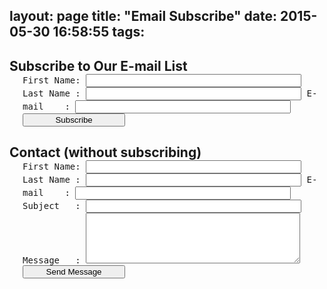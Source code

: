 layout: page
title: "Email Subscribe"
date: 2015-05-30 16:58:55
tags:
---
<h2 style="margin-bottom:0;padding-bottom:0;">Subscribe to Our E-mail List</h2><form action="http://formspree.io/Subscribe@AnswersFromGod.com" method="POST" style="font-family:monospace;margin-top:0;margin-left:1.5em;padding-top:0;">First Name: <input type="text" name="firstName" size="40" required>
  Last Name : <input type="text" name="lastName" size="40" required>
  E-mail&nbsp;&nbsp;&nbsp;&nbsp;: <input type="email" name="_replyto" size="40" required>
  <input type="submit" value="&nbsp;&nbsp;&nbsp;&nbsp;&nbsp;&nbsp;&nbsp;&nbsp;&nbsp;&nbsp;&nbsp;&nbsp;Subscribe&nbsp;&nbsp;&nbsp;&nbsp;&nbsp;&nbsp;&nbsp;&nbsp;&nbsp;&nbsp;&nbsp;&nbsp;">
  <input type="hidden" name="_next" value="http://AnswersFromGod.com/">
</form>
<h2 style="margin-bottom:0;padding-bottom:0;">Contact (without subscribing)</h2><form action="http://formspree.io/Contact@AnswersFromGod.com" method="POST" style="font-family:monospace;margin-top:0;margin-left:1.5em;padding-top:0;">First Name: <input type="text" name="firstName" size="40" required>
  Last Name : <input type="text" name="lastName" size="40" required>
  E-mail&nbsp;&nbsp;&nbsp;&nbsp;: <input type="email" name="_replyto" size="40" required>
  Subject&nbsp;&nbsp;&nbsp;: <input type="text" name="_subject" size="40" required>
  Message&nbsp;&nbsp;&nbsp;: <textarea name="body" rows="5" cols="40" size="40" required></textarea>
  <input type="submit" value="&nbsp;&nbsp;&nbsp;&nbsp;&nbsp;&nbsp;&nbsp;&nbsp;Send Message&nbsp;&nbsp;&nbsp;&nbsp;&nbsp;&nbsp;&nbsp;&nbsp;">
  <input type="hidden" name="_next" value="http://AnswersFromGod.com/">
</form>

